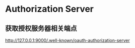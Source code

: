 # Authorization Server

## 获取授权服务器相关端点

http://127.0.0.1:9000/.well-known/oauth-authorization-server
